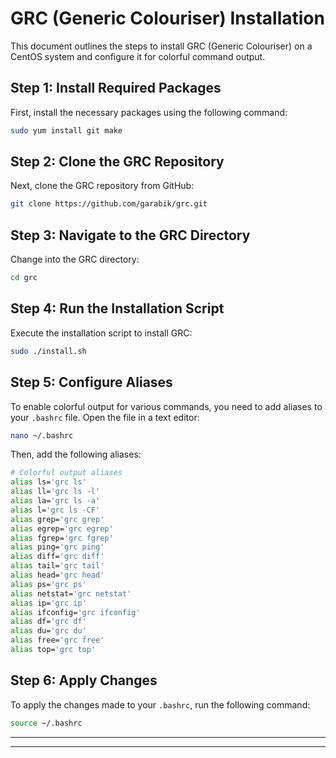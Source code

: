 
# GRC (Generic Colouriser) Installation 

This document outlines the steps to install GRC (Generic Colouriser) on a CentOS system and configure it for colorful command output.

## Step 1: Install Required Packages

First, install the necessary packages using the following command:

```bash
sudo yum install git make
```

## Step 2: Clone the GRC Repository

Next, clone the GRC repository from GitHub:

```bash
git clone https://github.com/garabik/grc.git
```

## Step 3: Navigate to the GRC Directory

Change into the GRC directory:

```bash
cd grc
```

## Step 4: Run the Installation Script

Execute the installation script to install GRC:

```bash
sudo ./install.sh
```

## Step 5: Configure Aliases

To enable colorful output for various commands, you need to add aliases to your `.bashrc` file. Open the file in a text editor:

```bash
nano ~/.bashrc
```

Then, add the following aliases:

```bash
# Colorful output aliases
alias ls='grc ls'
alias ll='grc ls -l'
alias la='grc ls -a'
alias l='grc ls -CF'
alias grep='grc grep'
alias egrep='grc egrep'
alias fgrep='grc fgrep'
alias ping='grc ping'
alias diff='grc diff'
alias tail='grc tail'
alias head='grc head'
alias ps='grc ps'
alias netstat='grc netstat'
alias ip='grc ip'
alias ifconfig='grc ifconfig'
alias df='grc df'
alias du='grc du'
alias free='grc free'
alias top='grc top'
```

## Step 6: Apply Changes

To apply the changes made to your `.bashrc`, run the following command:

```bash
source ~/.bashrc
```

---
---
